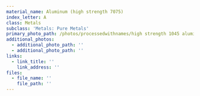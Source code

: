 ```yaml
---
material_name: Aluminum (high strength 7075)
index_letter: A
class: Metals
subclass: 'Metals: Pure Metals'
primary_photo_path: /photos/processedwithnames/high strength 1045 aluminum.jpeg
additional_photos:
  - additional_photo_path: ''
  - additional_photo_path: ''
links:
  - link_title: ''
    link_address: ''
files:
  - file_name: ''
    file_path: ''
---
```


